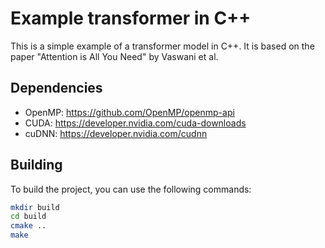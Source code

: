 # Example transformer in C++

This is a simple example of a transformer model in C++. It is based on the paper "Attention is All You Need" by Vaswani et al.

## Dependencies

- OpenMP: <https://github.com/OpenMP/openmp-api>
- CUDA: <https://developer.nvidia.com/cuda-downloads>
- cuDNN: <https://developer.nvidia.com/cudnn>

## Building

To build the project, you can use the following commands:

```bash
mkdir build
cd build
cmake ..
make
```
